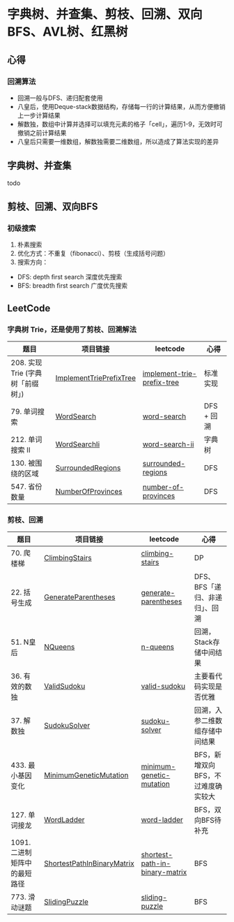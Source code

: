 # 字典树、并查集、剪枝、回溯、双向BFS、AVL树、红黑树

## 心得

### 回溯算法

- 回溯一般与DFS、递归配套使用
- 八皇后，使用Deque-stack数据结构，存储每一行的计算结果，从而方便撤销上一步计算结果
- 解数独，数组中计算并选择可以填充元素的格子「cell」，遍历1-9，无效时可撤销之前计算结果
- 八皇后只需要一维数组，解数独需要二维数组，所以造成了算法实现的差异

## 字典树、并查集

todo

## 剪枝、回溯、双向BFS

### 初级搜索

1. 朴素搜索
2. 优化方式：不重复（ﬁbonacci）、剪枝（生成括号问题）
3. 搜索方向：

- DFS: depth ﬁrst search 深度优先搜索
- BFS: breadth ﬁrst search 广度优先搜索

## LeetCode

### 字典树 Trie，还是使用了剪枝、回溯解法

| 题目 | 项目链接 | leetcode | 心得 |
|---|---|---|---|
| 208. 实现 Trie (字典树「前缀树」) | [ImplementTriePrefixTree](leetcode7/ImplementTriePrefixTree.java) | [implement-trie-prefix-tree](https://leetcode-cn.com/problems/implement-trie-prefix-tree/) | 标准实现 |
| 79. 单词搜索 | [WordSearch](leetcode7/WordSearch.java) | [word-search](https://leetcode-cn.com/problems/word-search/) | DFS + 回溯 |
| 212. 单词搜索 II | [WordSearchIi](leetcode7/WordSearchIi.java) | [word-search-ii](https://leetcode-cn.com/problems/word-search-ii/) | 字典树 |
| 130. 被围绕的区域 | [SurroundedRegions](leetcode7/SurroundedRegions.java) | [surrounded-regions](https://leetcode-cn.com/problems/surrounded-regions/) | DFS |
| 547. 省份数量 | [NumberOfProvinces](leetcode7/NumberOfProvinces.java) | [number-of-provinces](https://leetcode-cn.com/problems/number-of-provinces/) | DFS |

### 剪枝、回溯

| 题目 | 项目链接 | leetcode | 心得 |
|---|---|---|---|
| 70. 爬楼梯 | [ClimbingStairs](leetcode7/ClimbingStairs.java) | [climbing-stairs](https://leetcode-cn.com/problems/climbing-stairs/) | DP |
| 22. 括号生成 | [GenerateParentheses](leetcode7/GenerateParentheses.java) | [generate-parentheses](https://leetcode-cn.com/problems/generate-parentheses/) | DFS、BFS「递归、非递归」、回溯 |
| 51. N皇后 | [NQueens](leetcode7/NQueens.java) | [n-queens](https://leetcode-cn.com/problems/n-queens/) | 回溯，Stack存储中间结果 |
| 36. 有效的数独 | [ValidSudoku](leetcode7/ValidSudoku.java) | [valid-sudoku](https://leetcode-cn.com/problems/valid-sudoku/) | 主要看代码实现是否优雅 |
| 37. 解数独 | [SudokuSolver](leetcode7/SudokuSolver.java) | [sudoku-solver](https://leetcode-cn.com/problems/sudoku-solver/) | 回溯，入参二维数组存储中间结果 |
| 433. 最小基因变化 | [MinimumGeneticMutation](leetcode7/MinimumGeneticMutation.java) | [minimum-genetic-mutation](https://leetcode-cn.com/problems/minimum-genetic-mutation/) | BFS，新增双向BFS，不过难度确实较大 |
| 127. 单词接龙 | [WordLadder](leetcode7/WordLadder.java) | [word-ladder](https://leetcode-cn.com/problems/word-ladder/) | BFS，双向BFS待补充 |
| 1091. 二进制矩阵中的最短路径 | [ShortestPathInBinaryMatrix](leetcode7/ShortestPathInBinaryMatrix.java) | [shortest-path-in-binary-matrix](https://leetcode-cn.com/problems/shortest-path-in-binary-matrix/) | BFS |
| 773. 滑动谜题 | [SlidingPuzzle](leetcode7/SlidingPuzzle.java) | [sliding-puzzle](https://leetcode-cn.com/problems/sliding-puzzle/) | BFS |
